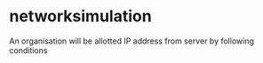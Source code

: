# networksimulation
An organisation will be allotted IP address  from server by following conditions
